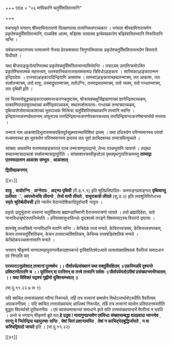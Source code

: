 +++
title = "०६ मायिकानि चतुर्विंशतितत्त्वानि"

+++

वचनामृते भगवान् श्रीस्वामिनारायणो विलक्षणतया तत्त्वनिरूपणञ्चकार । भगवता श्रीस्वामिनारायणेन प्रकृतेश्चतुर्विंशतितत्त्वानि, पञ्चविंश आत्मा, षड्विंशः परमात्मा इत्येवम्प्रकारेण षड्विंशतितत्त्वानि निरूपितानि सन्ति ।

सर्वकारणकारणस्य परमात्मनो नैजया प्रेरकशक्त्या त्रिगुणात्मिकायाः प्रकृतेश्चतुर्विंशतितत्त्वरूपेण विस्तारो विधीयते ।

यथा बीजादङ्कुरोत्पत्तिस्तथा प्रकृतेश्चतुर्विंशतितत्त्वान्याविर्भवन्ति । तत्राऽयम् उत्पत्तिक्रमोऽस्ति प्रकृतेश्चित्तात्मकं महत्तत्त्वम्, ततस्सात्त्विकराजसतामसरूपः त्रिविधोऽहङ्कारः । सात्त्विकाऽहङ्कारान्मन इन्द्रियदेवाः । राजसाऽहङ्कारादिन्द्रियाणि असवश्च । तामसाऽहङ्काराच्छब्दतन्मात्रम्, तत आकाशः, ततः स्पर्शतन्मात्रम्, ततो वायुः, तस्माद्रूपतन्मात्रम्, ततोऽग्निः, तस्माद्रसतन्मात्रम्, ततो जलम्, ततो गन्धतन्मात्रम्, ततः पृथिवी इति ।

एवं चित्तमनोबुद्ध्यहङ्काराख्यमन्तःकरणचतुष्टयम्, श्रोत्रत्वक्चक्षुर्जिह्वाघ्राणाख्यं ज्ञानेन्द्रियपञ्चकम्, वाक्पाणिपादपायूपस्थाख्यं कर्मेन्द्रियपञ्चकम्, शब्दस्पर्शरूपरस- गन्धाख्यं तन्मात्रपञ्चकम्, पृथिव्यप्तेजोवाय्वाकाशाख्यं भूतपञ्चकं मिलित्वा चतुर्विंशतिसंख्याकानि तत्त्वानि भवन्ति । इन्द्रियान्तःकरणदेवतानाम् असूनाञ्च तत्तदिन्द्रियान्तःकरणोपकारकत्वात् तत्तदिन्द्रियान्तःकरणेष्वन्तर्भावो मन्तव्यः ।

तन्मात्रं नाम आकाशादिभूतानामव्यवहितपूर्वसूक्ष्मावस्थाविशिष्टं द्रव्यम् । यथा दधिरूपेण परिणममानस्य पयसो मध्यमावस्था इव भूतरूपेण परिणममानस्य द्रव्यस्य ततः पूर्वा काचिदवस्था तन्मात्रमित्युच्यते ।

सांख्याः कथयन्ति यत्तामसाहङ्कारात् पञ्च तन्मात्राण्युत्पद्यन्ते, तेभ्यः पञ्चभूतानि जायन्ते । तद्यथा शब्दतन्मात्रादाकाशं स्पर्शतन्मात्राद्वायुरिति । सांख्यशास्त्रस्वीकृतोऽयं पृथक्पृथगुत्पत्तिक्रमस्तु **तस्माद्वा एतस्मादात्मन आकाशः सम्भूतः** ,  **आकाशात्** 

**द्वितीयप्रकरणम्** 

[[४८]]

**वायुः** ,  **वायोरग्निः** ,  **अग्नेरापः** ,  **अद्भ्यः पृथिवी** (तै.उ.१.१) इति श्रुतिप्रतिपादित- क्रमभङ्गप्रसङ्गात् **पृथिव्यप्सु प्रलीयत** े, **आपस्तेजसि लीयन्ते** ,  **तेजो वायौ लीयते** ,  **वायुराकाशे लीयते** (सु.उ.२) इति लयश्रुतिविरोधाच्च **स्मृतेः श्रुतिर्बलीयसी** इति न्यायेन वेदान्तदेशिकादिपूर्वाचार्यैः नादृतः ।

प्रकृतेः प्रादुर्भूतानां तत्त्वानां चतुर्विंशत्या ब्रह्माण्डाभिमानी वैराजनारायणो जायते । ततो ब्रह्मादिदेवाः, ततो नानाविधासृष्टेरुत्पत्तिर्भवति । हरिवाक्यसुधासिन्धोः द्वादशतमे तरङ्गे विषयस्याऽस्य विस्तरो द्रष्टव्यः ।

शास्त्रेषु तत्त्वविषये नानाविधानि मतानि सन्ति । केचिदेकं तत्त्वं मन्वते, केचित्तत्त्वत्रयम्, केचित्तत्त्वसप्तकम्, केचन तत्त्वचतुर्विंशतिकम्, केचन तत्त्वपञ्चविंशतिकम्, केचिच्च तत्त्वषड्विंशतिकं मन्वते । केचिदेकपञ्चाशत्तत्त्वानि मन्वते ।

भगवान् श्रीकृष्णो भागवतमहापुराणस्यैकादशस्कन्धे द्वाविंशतितमेऽध्याये तत्त्वसंख्याविषयकं वैपरीत्यं समादधान एवं निगदति यत्

**परस्पराऽनुप्रवेशात् तत्त्वानां पुरुषर्षभ ।।  पौर्वापर्यप्रसंख्यानं यथा वक्तुर्विवक्षितम् ॥ एकस्मिन्नपि दृश्यन्ते प्रविष्टानीतराणि च ।।  पूर्वस्मिन् वा परस्मिन् वा तत्त्वे तत्त्वानि सर्वशः ॥ पौर्वापर्यमतोऽमीषां प्रसंख्यानमभीप्सताम् ।।  यथा विविक्तं यद्वक्त्रं गृह्णीमो युक्तिसम्भवात् ॥** 

(भा.पु.११.२२.७ तः ९)

यदि क्वचित् तत्त्वसंख्यायां न्यौन्यं निरूप्यते, तर्हि तत्र तत्त्वानां समासेन मिथोऽन्तर्भावोऽस्तीति वैपरीत्यम् अपाकरणीयम् । यदि क्वचित् तत्त्वसंख्यायाम् आधिक्यं निरूप्येत, तर्हि तत्र तत्त्वानां व्यासेन प्रतिपादनमस्तीति बुद्ध्वा विपर्य्यासो दूरीकरणीयः । एवं व्याससमासाभ्यां समाधाने कृते सति तत्त्वसंख्यासन्दर्भे वैपरीत्यं न भवति । अन्ते च भगवान् श्रीकृष्णो ब्रूते यत् **हे उद्धव ! मायागुणप्रभावेण एवंविधाः संख्यासम्बद्धा वादप्रवादा भवन्त्येव** ,  **परन्तु ये जितेन्द्रिया महापुरुषाः सन्ति** ,  **येषां चित्तं प्रशान्तमस्ति** ,  **तेषां न काचिद्भेदबुद्धिर्जायते** ,  **न  वा कश्चिद्विवादो जायते** इति । (भा.पु.११.२२)

[[४९]]
